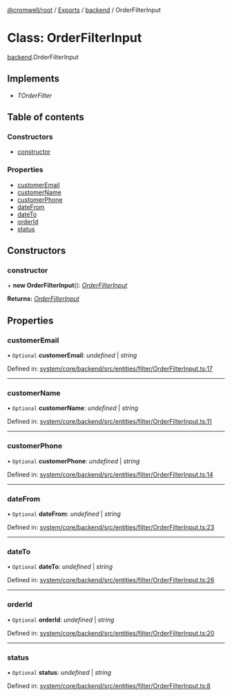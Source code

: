 [@cromwell/root](../README.md) / [Exports](../modules.md) / [backend](../modules/backend.md) / OrderFilterInput

# Class: OrderFilterInput

[backend](../modules/backend.md).OrderFilterInput

## Implements

* *TOrderFilter*

## Table of contents

### Constructors

- [constructor](backend.orderfilterinput.md#constructor)

### Properties

- [customerEmail](backend.orderfilterinput.md#customeremail)
- [customerName](backend.orderfilterinput.md#customername)
- [customerPhone](backend.orderfilterinput.md#customerphone)
- [dateFrom](backend.orderfilterinput.md#datefrom)
- [dateTo](backend.orderfilterinput.md#dateto)
- [orderId](backend.orderfilterinput.md#orderid)
- [status](backend.orderfilterinput.md#status)

## Constructors

### constructor

\+ **new OrderFilterInput**(): [*OrderFilterInput*](backend.orderfilterinput.md)

**Returns:** [*OrderFilterInput*](backend.orderfilterinput.md)

## Properties

### customerEmail

• `Optional` **customerEmail**: *undefined* \| *string*

Defined in: [system/core/backend/src/entities/filter/OrderFilterInput.ts:17](https://github.com/CromwellCMS/Cromwell/blob/ccdbdd0/system/core/backend/src/entities/filter/OrderFilterInput.ts#L17)

___

### customerName

• `Optional` **customerName**: *undefined* \| *string*

Defined in: [system/core/backend/src/entities/filter/OrderFilterInput.ts:11](https://github.com/CromwellCMS/Cromwell/blob/ccdbdd0/system/core/backend/src/entities/filter/OrderFilterInput.ts#L11)

___

### customerPhone

• `Optional` **customerPhone**: *undefined* \| *string*

Defined in: [system/core/backend/src/entities/filter/OrderFilterInput.ts:14](https://github.com/CromwellCMS/Cromwell/blob/ccdbdd0/system/core/backend/src/entities/filter/OrderFilterInput.ts#L14)

___

### dateFrom

• `Optional` **dateFrom**: *undefined* \| *string*

Defined in: [system/core/backend/src/entities/filter/OrderFilterInput.ts:23](https://github.com/CromwellCMS/Cromwell/blob/ccdbdd0/system/core/backend/src/entities/filter/OrderFilterInput.ts#L23)

___

### dateTo

• `Optional` **dateTo**: *undefined* \| *string*

Defined in: [system/core/backend/src/entities/filter/OrderFilterInput.ts:26](https://github.com/CromwellCMS/Cromwell/blob/ccdbdd0/system/core/backend/src/entities/filter/OrderFilterInput.ts#L26)

___

### orderId

• `Optional` **orderId**: *undefined* \| *string*

Defined in: [system/core/backend/src/entities/filter/OrderFilterInput.ts:20](https://github.com/CromwellCMS/Cromwell/blob/ccdbdd0/system/core/backend/src/entities/filter/OrderFilterInput.ts#L20)

___

### status

• `Optional` **status**: *undefined* \| *string*

Defined in: [system/core/backend/src/entities/filter/OrderFilterInput.ts:8](https://github.com/CromwellCMS/Cromwell/blob/ccdbdd0/system/core/backend/src/entities/filter/OrderFilterInput.ts#L8)
